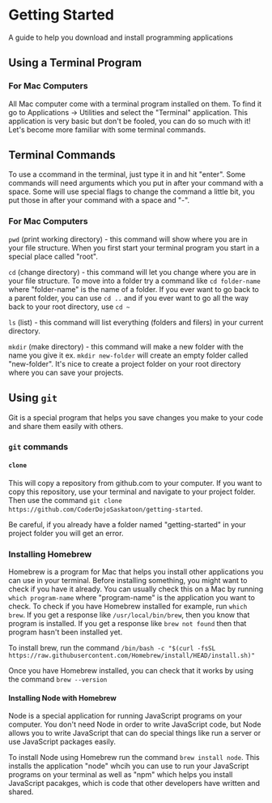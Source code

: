 # Getting Started
A guide to help you download and install programming applications

## Using a Terminal Program

### For Mac Computers
All Mac computer come with a terminal program installed on them. To find it go to Applications -> Utilities and select the "Terminal" application. This application is very basic but don't be fooled, you can do so much with it! Let's become more familiar with some terminal commands.

## Terminal Commands
To use a ccommand in the terminal, just type it in and hit "enter". Some commands will need arguments which you put in after your command with a space. Some will use special flags to change the command a little bit, you put those in after your command with a space and "-".

### For Mac Computers
`pwd` (print working directory) - this command will show where you are in your file structure. When you first start your terminal program you start in a special place called "root".

`cd` (change directory) - this command will let you change where you are in your file structure. To move into a folder try a command like `cd folder-name` where "folder-name" is the name of a folder. If you ever want to go back to a parent folder, you can use `cd ..` and if you ever want to go all the way back to your root directory, use `cd ~`

`ls` (list) - this command will list everything (folders and filers) in your current directory.

`mkdir` (make directory) - this command will make a new folder with the name you give it ex. `mkdir new-folder` will create an empty folder called "new-folder". It's nice to create a project folder on your root directory where you can save your projects.

## Using `git`
Git is a special program that helps you save changes you make to your code and share them easily with others.

### `git` commands
#### `clone`
This will copy a repository from github.com to your computer. If you want to copy this repository, use your terminal and navigate to your project folder. Then use the command `git clone https://github.com/CoderDojoSaskatoon/getting-started`.

Be careful, if you already have a folder named "getting-started" in your project folder you will get an error.

### Installing Homebrew
Homebrew is a program for Mac that helps you install other applications you can use in your terminal. Before installing something, you might want to check if you have it already. You can usually check this on a Mac by running `which program-name` where "program-name" is the application you want to check. To check if you have Homebrew installed for example, run `which brew`. If you get a response like `/usr/local/bin/brew`, then you know that program is installed. If you get a response like `brew not found` then that program hasn't been installed yet.

To install brew, run the command `/bin/bash -c "$(curl -fsSL https://raw.githubusercontent.com/Homebrew/install/HEAD/install.sh)"`

Once you have Homebrew installed, you can check that it works by using the command `brew --version`

#### Installing Node with Homebrew
Node is a special application for running JavaScript programs on your computer. You don't need Node in order to write JavaScript code, but Node allows you to write JavaScript that can do special things like run a server or use JavaScript packages easily.

To install Node using Homebrew run the command `brew install node`. This installs the application "node" whcih you can use to run your JavaScript programs on your terminal as well as "npm" which helps you install JavaScript pacakges, which is code that other developers have written and shared.
